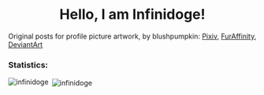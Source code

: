 <h1 align="center">Hello, I am Infinidoge!</h1>

Original posts for profile picture artwork, by blushpumpkin: [Pixiv](https://www.pixiv.net/en/artworks/64038310), [FurAffinity](https://www.furaffinity.net/view/24255814), [DeviantArt](https://www.deviantart.com/blushpumpkin/art/Lillie-Braixen-694521833)

<h3 align="left">Statistics:</h3>
<p><img align="left" src="https://infinidoge-github-readme-stats.vercel.app/api/top-langs?username=infinidoge&show_icons=true&theme=dracula&locale=en&layout=compact" alt="infinidoge" /></p>

<p>&nbsp;<img align="center" src="https://infinidoge-github-readme-stats.vercel.app/api?username=infinidoge&show_icons=true&theme=dracula&locale=en" alt="infinidoge" /></p>
